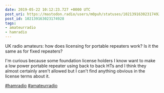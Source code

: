 ```yaml
---
date: 2019-05-22 10:12:23.727 +0000 UTC
post_uri: https://mastodon.radio/users/m0puh/statuses/102139163023174928
post_id: 102139163023174928
tags:
- amateurradio
- hamradio
---
```

UK radio amateurs: how does licensing for portable repeaters work? Is it the same as for fixed repeaters?

I'm curious because some foundation license holders I know want to make a low power portable repeater using back to back HTs and I think they almost certainly aren't allowed but I can't find anything obvious in the license terms about it.

[#hamradio](https://mastodon.radio/tags/hamradio) [#amateurradio](https://mastodon.radio/tags/amateurradio)


